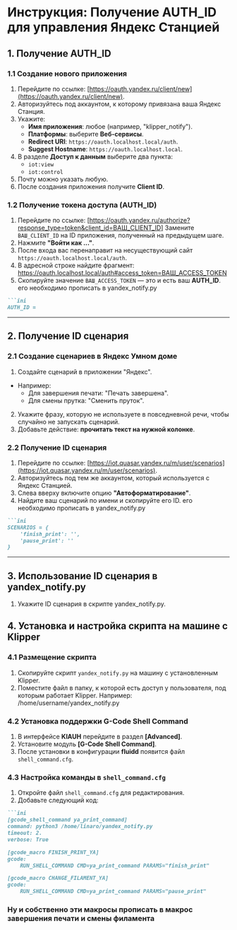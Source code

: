 # Инструкция: Получение AUTH_ID для управления Яндекс Станцией
## 1. Получение AUTH_ID
### 1.1 Создание нового приложения
1. Перейдите по ссылке: [https://oauth.yandex.ru/client/new](https://oauth.yandex.ru/client/new).
2. Авторизуйтесь под аккаунтом, к которому привязана ваша Яндекс Станция.
3. Укажите:
   - **Имя приложения**: любое (например, "klipper_notify").
   - **Платформы**: выберите **Веб-сервисы**.
   - **Redirect URI**: `https://oauth.localhost.local/auth`.
   - **Suggest Hostname**: `https://oauth.localhost.local`.
4. В разделе **Доступ к данным** выберите два пункта:
   - `iot:view`
   - `iot:control`
5. Почту можно указать любую.
6. После создания приложения получите **Client ID**.

### 1.2 Получение токена доступа (AUTH_ID)
1. Перейдите по ссылке: [https://oauth.yandex.ru/authorize?response_type=token&client_id=ВАШ_CLIENT_ID]
   Замените `ВАШ_CLIENT_ID` на ID приложения, полученный на предыдущем шаге.
2. Нажмите **"Войти как ..."**.
3. После входа вас перенаправит на несуществующий сайт `https://oauth.localhost.local/auth`.
4. В адресной строке найдите фрагмент: https://oauth.localhost.local/auth#access_token=ВАШ_ACCESS_TOKEN
5. Скопируйте значение `ВАШ_ACCESS_TOKEN` — это и есть ваш **AUTH_ID**. его необходимо прописать в yandex_notify.py
```markdown
```ini
AUTH_ID =
```
---
## 2. Получение ID сценария
### 2.1 Создание сценариев в Яндекс Умном доме
1. Создайте сценарий в приложении "Яндекс".
- Например:
  - Для завершения печати: "Печать завершена".
  - Для смены прутка: "Сменить пруток".
2. Укажите фразу, которую не используете в повседневной речи, чтобы случайно не запускать сценарий.
3. Добавьте действие: **прочитать текст на нужной колонке**.

### 2.2 Получение ID сценария
1. Перейдите по ссылке: [https://iot.quasar.yandex.ru/m/user/scenarios](https://iot.quasar.yandex.ru/m/user/scenarios).
2. Авторизуйтесь под тем же аккаунтом, который используется с Яндекс Станцией.
3. Слева вверху включите опцию **"Автоформатирование"**.
4. Найдите ваш сценарий по имени и скопируйте его ID. его необходимо прописать в yandex_notify.py
```markdown
```ini
SCENARIOS = {
    'finish_print': '',
    'pause_print': ''
}
```
---
## 3. Использование ID сценария в yandex_notify.py
1. Укажите ID сценария в скрипте yandex_notify.py.
## 4. Установка и настройка скрипта на машине с Klipper
### 4.1 Размещение скрипта
1. Скопируйте скрипт `yandex_notify.py` на машину с установленным Klipper.
2. Поместите файл в папку, к которой есть доступ у пользователя, под которым работает Klipper. Например: /home/username/yandex_notify.py

### 4.2 Установка поддержки G-Code Shell Command
1. В интерфейсе **KIAUH** перейдите в раздел **[Advanced]**.
2. Установите модуль **[G-Code Shell Command]**.
3. После установки в конфигурации **fluidd** появится файл `shell_command.cfg`.

### 4.3 Настройка команды в `shell_command.cfg`
1. Откройте файл `shell_command.cfg` для редактирования.
2. Добавьте следующий код:

```markdown
```ini
[gcode_shell_command ya_print_command]
command: python3 /home/linaro/yandex_notify.py
timeout: 2.
verbose: True

[gcode_macro FINISH_PRINT_YA]
gcode:
    RUN_SHELL_COMMAND CMD=ya_print_command PARAMS="finish_print"

[gcode_macro CHANGE_FILAMENT_YA]
gcode:
    RUN_SHELL_COMMAND CMD=ya_print_command PARAMS="pause_print"
```
### Ну и собственно эти макросы прописать в макрос завершения печати и смены филамента

